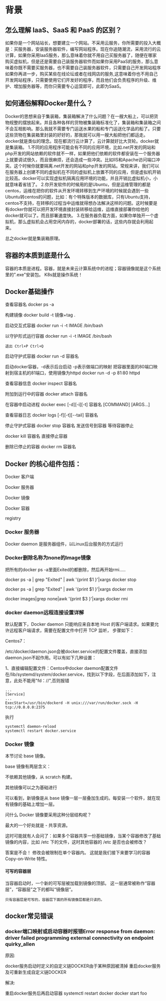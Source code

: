 


# 背景

## 怎么理解 IaaS、SaaS 和 PaaS 的区别？
如果你是一个网站站长，想要建立一个网站。不采用云服务，你所需要的投入大概是：买服务器，安装服务器软件，编写网站程序。现在你追随潮流，采用流行的云计算，如果你采用IaaS服务，那么意味着你就不用自己买服务器了，随便在哪家购买虚拟机，但是还是需要自己装服务器软件而如果你采用PaaS的服务，那么意味着你既不需要买服务器，也不需要自己装服务器软件，只需要自己开发网站程序如果你再进一步，购买某些在线论坛或者在线网店的服务,这意味着你也不用自己开发网站程序，只需要使用它们开发好的程序，而且他们会负责程序的升级、维护、增加服务器等，而你只需要专心运营即可，此即为SaaS。



## 如何通俗解释Docker是什么？

Docker的思想来自于集装箱，集装箱解决了什么问题？在一艘大船上，可以把货物规整的摆放起来。并且各种各样的货物被集装箱标准化了，集装箱和集装箱之间不会互相影响。那么我就不需要专门运送水果的船和专门运送化学品的船了。只要这些货物在集装箱里封装的好好的，那我就可以用一艘大船把他们都运走。
docker就是类似的理念。现在都流行云计算了，云计算就好比大货轮。docker就是集装箱。
1.不同的应用程序可能会有不同的应用环境，比如.net开发的网站和php开发的网站依赖的软件就不一样，如果把他们依赖的软件都安装在一个服务器上就要调试很久，而且很麻烦，还会造成一些冲突。比如IIS和Apache访问端口冲突。这个时候你就要隔离.net开发的网站和php开发的网站。常规来讲，我们可以在服务器上创建不同的虚拟机在不同的虚拟机上放置不同的应用，但是虚拟机开销比较高。docker可以实现虚拟机隔离应用环境的功能，并且开销比虚拟机小，小就意味着省钱了。
2.你开发软件的时候用的是Ubuntu，但是运维管理的都是centos，运维在把你的软件从开发环境转移到生产环境的时候就会遇到一些Ubuntu转centos的问题，比如：有个特殊版本的数据库，只有Ubuntu支持，centos不支持，在转移的过程当中运维就得想办法解决这样的问题。这时候要是有docker你就可以把开发环境直接封装转移给运维，运维直接部署你给他的docker就可以了。而且部署速度快。
3.在服务器负载方面，如果你单独开一个虚拟机，那么虚拟机会占用空闲内存的，docker部署的话，这些内存就会利用起来。

总之docker就是集装箱原理。


## 容器的本质到底是什么

容器的本质是进程。容器，就是未来云计算系统中的进程；容器镜像就是这个系统里的".exe"安装包。
K8s就是操作系统！


## Docker基础操作

查看容器名
docker ps -a


构建镜像
docker build -t 镜像+tag .


启动交互式容器
docker run -i -t IMAGE /bin/bash


以守护形式运行容器
docker run -i -t IMAGE /bin/bash

	退出 Ctrl+P Ctrl+Q

启动守护式容器
docker run -d 容器名


启动docker容器，-d表示后台启动 -p表示做端口的映射 把容器里面的80端口映射到宿主机的81端口，使用镜像为httpd
docker run -d -p 81:80 httpd


查看容器信息
docker inspect 容器名


附加到运行中的容器
docker attach 容器名


在容器中启动进程
docker exec [-d][-i][-t] 容器名 [COMMAND] [ARGS...] 


查看容器日志
docker logs [-f][-t][--tail] 容器名


停止守护式容器
docker stop 容器名 发送信号到容器 等待容器停止

docker kill 容器名 直接停止容器


删除已停止的容器
docker rm 容器名







## Docker 的核心组件包括：

Docker 客户端

Docker 服务器

Docker 镜像

Docker 容器

registry



### Docker 服务器

Docker daemon 是服务器组件，以Linux后台服务的方式运行


### Docker删除名称为none的Image镜像

把所有的docker ps -a里面Exited的都删除，然后再开始rmi…..

docker ps -a | grep "Exited" | awk '{print $1 }'|xargs docker stop

docker ps -a | grep "Exited" | awk '{print $1 }'|xargs docker rm

docker images|grep none|awk '{print $3 }'|xargs docker rmi




### docker daemon远程连接设置详解

默认配置下，Docker daemon 只能响应来自本地 Host 的客户端请求。如果要允许远程客户端请求，需要在配置文件中打开 TCP 监听，
步骤如下：

Centos7：

/etc/docker/daemon.json会被docker.service的配置文件覆盖，直接添加daemon.json不起作用。可以有如下几种设置：

1、直接编辑配置文件：Centos中docker daemon配置文件在/lib/systemd/system/docker.service，找到以下字段，在后面添加如下，注意，此处不能用"fd：//",否则报错
```
... 
[Service] 
... 
ExecStart=/usr/bin/dockerd -H unix:///var/run/docker.sock -H tcp://0.0.0.0:2375
```	
执行
```
systemctl daemon-reload 
systemctl restart docker.service
```

### Docker 镜像

本节讨论 base 镜像。

base 镜像有两层含义：

不依赖其他镜像，从 scratch 构建。

其他镜像可以之为基础进行

可以看到，新镜像是从 base 镜像一层一层叠加生成的。每安装一个软件，就在现有镜像的基础上增加一层。

问什么 Docker 镜像要采用这种分层结构呢？

最大的一个好处就是 - 共享资源。

这时可能就有人会问了：如果多个容器共享一份基础镜像，当某个容器修改了基础镜像的内容，比如 /etc 下的文件，这时其他容器的 /etc 是否也会被修改？

答案是不会！
修改会被限制在单个容器内。
这就是我们接下来要学习的容器 Copy-on-Write 特性。


#### 可写的容器层

当容器启动时，一个新的可写层被加载到镜像的顶部。
这一层通常被称作“容器层”，“容器层”之下的都叫“镜像层”。

`只有容器层是可写的，容器层下面的所有镜像层都是只读的。`


## docker常见错误

### docker端口映射或启动容器时报错Error response from daemon: driver failed programming external connectivity on endpoint quirky_allen

原因:

docker服务启动时定义的自定义链DOCKER由于某种原因被清掉
重启docker服务及可重新生成自定义链DOCKER

解决:

重启docker服务后再启动容器
systemctl restart docker
docker start foo

